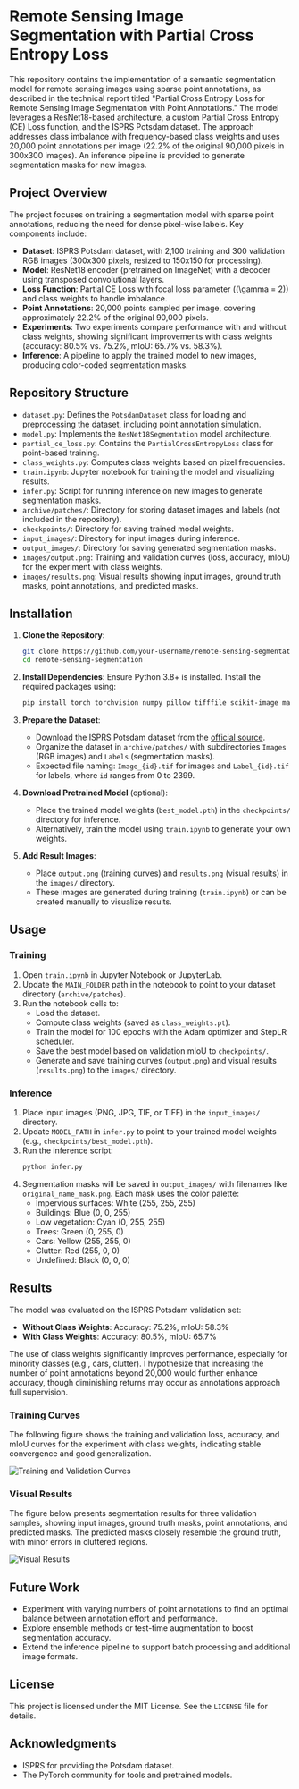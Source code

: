 # Remote Sensing Image Segmentation with Partial Cross Entropy Loss

This repository contains the implementation of a semantic segmentation model for remote sensing images using sparse point annotations, as described in the technical report titled "Partial Cross Entropy Loss for Remote Sensing Image Segmentation with Point Annotations." The model leverages a ResNet18-based architecture, a custom Partial Cross Entropy (CE) Loss function, and the ISPRS Potsdam dataset. The approach addresses class imbalance with frequency-based class weights and uses 20,000 point annotations per image (22.2% of the original 90,000 pixels in 300x300 images). An inference pipeline is provided to generate segmentation masks for new images.

## Project Overview

The project focuses on training a segmentation model with sparse point annotations, reducing the need for dense pixel-wise labels. Key components include:

- **Dataset**: ISPRS Potsdam dataset, with 2,100 training and 300 validation RGB images (300x300 pixels, resized to 150x150 for processing).
- **Model**: ResNet18 encoder (pretrained on ImageNet) with a decoder using transposed convolutional layers.
- **Loss Function**: Partial CE Loss with focal loss parameter (\(\gamma = 2\)) and class weights to handle imbalance.
- **Point Annotations**: 20,000 points sampled per image, covering approximately 22.2% of the original 90,000 pixels.
- **Experiments**: Two experiments compare performance with and without class weights, showing significant improvements with class weights (accuracy: 80.5% vs. 75.2%, mIoU: 65.7% vs. 58.3%).
- **Inference**: A pipeline to apply the trained model to new images, producing color-coded segmentation masks.

## Repository Structure

- `dataset.py`: Defines the `PotsdamDataset` class for loading and preprocessing the dataset, including point annotation simulation.
- `model.py`: Implements the `ResNet18Segmentation` model architecture.
- `partial_ce_loss.py`: Contains the `PartialCrossEntropyLoss` class for point-based training.
- `class_weights.py`: Computes class weights based on pixel frequencies.
- `train.ipynb`: Jupyter notebook for training the model and visualizing results.
- `infer.py`: Script for running inference on new images to generate segmentation masks.
- `archive/patches/`: Directory for storing dataset images and labels (not included in the repository).
- `checkpoints/`: Directory for saving trained model weights.
- `input_images/`: Directory for input images during inference.
- `output_images/`: Directory for saving generated segmentation masks.
- `images/output.png`: Training and validation curves (loss, accuracy, mIoU) for the experiment with class weights.
- `images/results.png`: Visual results showing input images, ground truth masks, point annotations, and predicted masks.

## Installation

1. **Clone the Repository**:
   ```bash
   git clone https://github.com/your-username/remote-sensing-segmentation.git
   cd remote-sensing-segmentation
   ```

2. **Install Dependencies**:
   Ensure Python 3.8+ is installed. Install the required packages using:
   ```bash
   pip install torch torchvision numpy pillow tifffile scikit-image matplotlib
   ```

3. **Prepare the Dataset**:
   - Download the ISPRS Potsdam dataset from the [official source](https://www.isprs.org/education/benchmarks/UrbanSemLab/2d-sem-label-potsdam.aspx).
   - Organize the dataset in `archive/patches/` with subdirectories `Images` (RGB images) and `Labels` (segmentation masks).
   - Expected file naming: `Image_{id}.tif` for images and `Label_{id}.tif` for labels, where `id` ranges from 0 to 2399.

4. **Download Pretrained Model** (optional):
   - Place the trained model weights (`best_model.pth`) in the `checkpoints/` directory for inference.
   - Alternatively, train the model using `train.ipynb` to generate your own weights.

5. **Add Result Images**:
   - Place `output.png` (training curves) and `results.png` (visual results) in the `images/` directory.
   - These images are generated during training (`train.ipynb`) or can be created manually to visualize results.

## Usage

### Training
1. Open `train.ipynb` in Jupyter Notebook or JupyterLab.
2. Update the `MAIN_FOLDER` path in the notebook to point to your dataset directory (`archive/patches`).
3. Run the notebook cells to:
   - Load the dataset.
   - Compute class weights (saved as `class_weights.pt`).
   - Train the model for 100 epochs with the Adam optimizer and StepLR scheduler.
   - Save the best model based on validation mIoU to `checkpoints/`.
   - Generate and save training curves (`output.png`) and visual results (`results.png`) to the `images/` directory.

### Inference
1. Place input images (PNG, JPG, TIF, or TIFF) in the `input_images/` directory.
2. Update `MODEL_PATH` in `infer.py` to point to your trained model weights (e.g., `checkpoints/best_model.pth`).
3. Run the inference script:
   ```bash
   python infer.py
   ```
4. Segmentation masks will be saved in `output_images/` with filenames like `original_name_mask.png`. Each mask uses the color palette:
   - Impervious surfaces: White (255, 255, 255)
   - Buildings: Blue (0, 0, 255)
   - Low vegetation: Cyan (0, 255, 255)
   - Trees: Green (0, 255, 0)
   - Cars: Yellow (255, 255, 0)
   - Clutter: Red (255, 0, 0)
   - Undefined: Black (0, 0, 0)

## Results

The model was evaluated on the ISPRS Potsdam validation set:
- **Without Class Weights**: Accuracy: 75.2%, mIoU: 58.3%
- **With Class Weights**: Accuracy: 80.5%, mIoU: 65.7%

The use of class weights significantly improves performance, especially for minority classes (e.g., cars, clutter). I hypothesize that increasing the number of point annotations beyond 20,000 would further enhance accuracy, though diminishing returns may occur as annotations approach full supervision.

### Training Curves
The following figure shows the training and validation loss, accuracy, and mIoU curves for the experiment with class weights, indicating stable convergence and good generalization.

![Training and Validation Curves](images/output.png)

### Visual Results
The figure below presents segmentation results for three validation samples, showing input images, ground truth masks, point annotations, and predicted masks. The predicted masks closely resemble the ground truth, with minor errors in cluttered regions.

![Visual Results](images/results.png)

## Future Work
- Experiment with varying numbers of point annotations to find an optimal balance between annotation effort and performance.
- Explore ensemble methods or test-time augmentation to boost segmentation accuracy.
- Extend the inference pipeline to support batch processing and additional image formats.

## License
This project is licensed under the MIT License. See the `LICENSE` file for details.

## Acknowledgments
- ISPRS for providing the Potsdam dataset.
- The PyTorch community for tools and pretrained models.